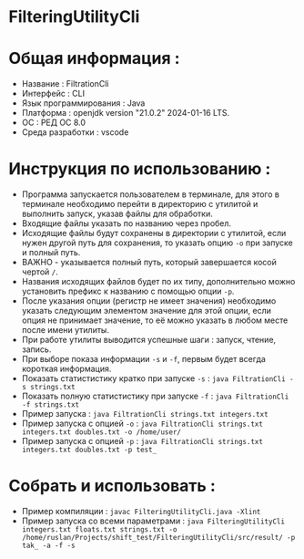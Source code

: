 # FilteringUtilityCli
# Общая информация :
 * Название : FiltrationCli
 * Интерфейс : CLI
 * Язык программирования : Java
 * Платформа : openjdk version "21.0.2" 2024-01-16 LTS.
 * ОС : РЕД ОС 8.0
 * Среда разработки : vscode

# Инструкция по использованию :
 * Программа запускается пользователем в терминале, для этого в терминале необходимо перейти в директорию с утилитой и выполнить запуск, указав файлы для обработки.
 * Входящие файлы указать по названию через пробел.
 * Исходящие файлы будут сохранены в директории с утилитой, если нужен другой путь для сохранения, то указать опцию `-o` при запуске и полный путь.
 * ВАЖНО - указывается полный путь, который завершается косой чертой `/`.
 * Названия исходящих файлов будет по их типу, дополнительно можно установить префикс к названию с помощью опции `-p`.
 * После указания опции (регистр не имеет значения) необходимо указать следующим элементом значение для этой опции, если опция не принимает значение, то её можно указать в любом месте после имени утилиты.
 * При работе утилиты выводится успешные шаги : запуск, чтение, запись.
 * При выборе показа информации `-s` и `-f`, первым будет всегда короткая информация.
 * Показать статистистику кратко при запуске `-s` :  `java FiltrationCli -s strings.txt`
 * Показать полную статистистику при запуске `-f` :  `java FiltrationCli -f strings.txt`
 * Пример запуска : `java FiltrationCli strings.txt integers.txt`
 * Пример запуска с опцией `-o` : `java FiltrationCli strings.txt integers.txt doubles.txt -o /home/user/` 
 * Пример запуска с опцией `-p` : `java FiltrationCli strings.txt integers.txt doubles.txt -p test_`

# Собрать и использовать :
 * Пример компиляции : `javac FilteringUtilityCli.java -Xlint`
 * Пример запуска со всеми параметрами : `java FilteringUtilityCli integers.txt floats.txt strings.txt -o /home/ruslan/Projects/shift_test/FilteringUtilityCli/src/result/ -p tak_ -a -f -s`
 

